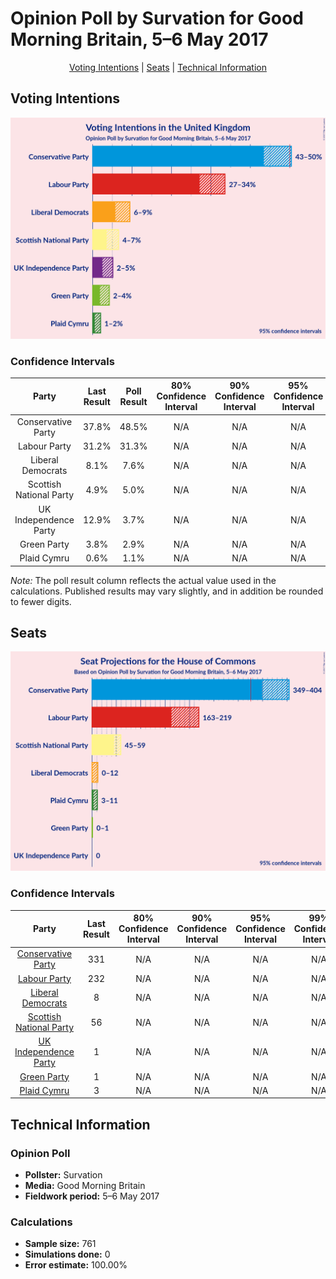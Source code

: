 # Opinion Poll by Survation for Good Morning Britain, 5–6 May 2017

<p align="center"><a href="#voting-intentions">Voting Intentions</a> | <a href="#seats">Seats</a> | <a href="#technical-information">Technical Information</a></p>

## Voting Intentions

![Graph with voting intentions not yet produced](2017-05-06-Survation.png "Voting Intentions")

### Confidence Intervals

| Party | Last Result | Poll Result | 80% Confidence Interval | 90% Confidence Interval | 95% Confidence Interval | 99% Confidence Interval |
|:-----:|:-----------:|:-----------:|:-----------------------:|:-----------------------:|:-----------------------:|:-----------------------:|
| Conservative Party | 37.8% | 48.5% | N/A |N/A |N/A |N/A |
| Labour Party | 31.2% | 31.3% | N/A |N/A |N/A |N/A |
| Liberal Democrats | 8.1% | 7.6% | N/A |N/A |N/A |N/A |
| Scottish National Party | 4.9% | 5.0% | N/A |N/A |N/A |N/A |
| UK Independence Party | 12.9% | 3.7% | N/A |N/A |N/A |N/A |
| Green Party | 3.8% | 2.9% | N/A |N/A |N/A |N/A |
| Plaid Cymru | 0.6% | 1.1% | N/A |N/A |N/A |N/A |

*Note:* The poll result column reflects the actual value used in the calculations. Published results may vary slightly, and in addition be rounded to fewer digits.

## Seats

![Graph with seats not yet produced](2017-05-06-Survation-seats.png "Seats")

### Confidence Intervals

| Party | Last Result | 80% Confidence Interval | 90% Confidence Interval | 95% Confidence Interval | 99% Confidence Interval |
|:-----:|:-----------:|:-----------------------:|:-----------------------:|:-----------------------:|:-----------------------:|
| <a href="conservative-party">Conservative Party</a> | 331 | N/A |N/A |N/A |N/A |
| <a href="labour-party">Labour Party</a> | 232 | N/A |N/A |N/A |N/A |
| <a href="liberal-democrats">Liberal Democrats</a> | 8 | N/A |N/A |N/A |N/A |
| <a href="scottish-national-party">Scottish National Party</a> | 56 | N/A |N/A |N/A |N/A |
| <a href="uk-independence-party">UK Independence Party</a> | 1 | N/A |N/A |N/A |N/A |
| <a href="green-party">Green Party</a> | 1 | N/A |N/A |N/A |N/A |
| <a href="plaid-cymru">Plaid Cymru</a> | 3 | N/A |N/A |N/A |N/A |


## Technical Information

### Opinion Poll

+ **Pollster:** Survation
+ **Media:** Good Morning Britain
+ **Fieldwork period:** 5–6 May 2017

### Calculations

+ **Sample size:** 761
+ **Simulations done:** 0
+ **Error estimate:** 100.00%


